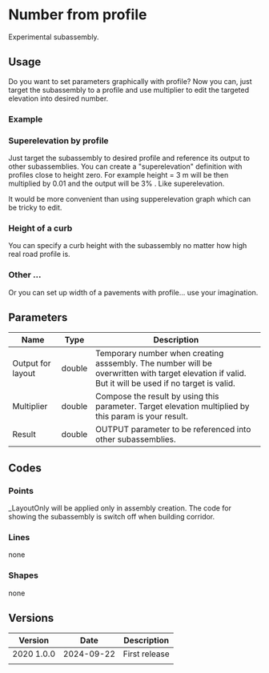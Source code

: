 # Number from profile

Experimental subassembly.

## Usage

Do you want to set parameters graphically with profile? Now you can, just target the subassembly to a profile and use multiplier to edit the targeted elevation into desired number.

### Example

### Superelevation by profile

Just target the subassembly to desired profile and reference its output to other subassemblies. You can create a "superelevation" definition with profiles close to height zero. For example height = 3 m will be then multiplied by 0.01 and the output will be 3% . Like superelevation.

It would be more convenient than using supperelevation graph which can be tricky to edit.

### Height of a curb

You can specify a curb height with the subassembly no matter how high real road profile is.

### Other ...

Or you can set up width of a pavements with profile... use your imagination.

## Parameters

| Name              | Type   | Description                                                                                                                                         |
| ----------------- | ------ | --------------------------------------------------------------------------------------------------------------------------------------------------- |
| Output for layout | double | Temporary number when creating asssembly. The number will be overwritten with target elevation if valid. But it will be used if no target is valid. |
| Multiplier        | double | Compose the result by using this parameter. Target elevation multiplied by this param is your result.                                               |
| Result            | double | OUTPUT parameter to be referenced into other subassemblies.                                                                                         |

## Codes

### Points

\_LayoutOnly will be applied only in assembly creation. The code for showing the subassembly is switch off when building corridor.

### Lines

none

### Shapes

none

## Versions

| Version    | Date       | Description   |
| ---------- | ---------- | ------------- |
| 2020 1.0.0 | 2024-09-22 | First release |
|            |            |               |
